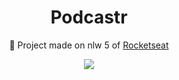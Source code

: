 <h1 align="center">Podcastr</h1>
<p align="center">🚀 Project made on nlw 5 of <a href="https://rocketseat.com.br/">Rocketseat </a></p>
<div align="center"><img src="https://img.shields.io/npm/types/typescript"/> <div>
  
